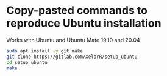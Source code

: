 # Copy-pasted commands to reproduce Ubuntu installation

Works with Ubuntu and Ubuntu Mate 19.10 and 20.04

```bash
sudo apt install -y git make
git clone https://gitlab.com/XelorR/setup_ubuntu
cd setup_ubuntu
make
```